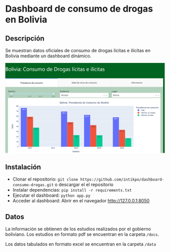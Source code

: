 # Dashboard de consumo de drogas en Bolivia

## Descripción

Se muestran datos oficiales de consumo de drogas lícitas e ilícitas en Bolivia mediante un dashboard dinámico.

![Prevalencia de consumo](/media/app-prevalencia.png)

## Instalación

- Clonar el repositorio: ```git clone https://github.com/intikpo/dashboard-consumo-drogas.git``` o descargar el el repositorio
- Instalar dependencias: ``` pip install -r requirements.txt ``` 
- Ejecutar el dashboard: ``` python app.py ```
- Acceder al dashboard: Abrir en el navegador http://127.0.0.1:8050 

## Datos

La información se obtienen de los estudios realizados por el gobierno boliviano. Los estudios en formato pdf se encuentran en la carpeta `/docs`.

Los datos tabulados en formato excel se encuentran en la carpeta `/data`
